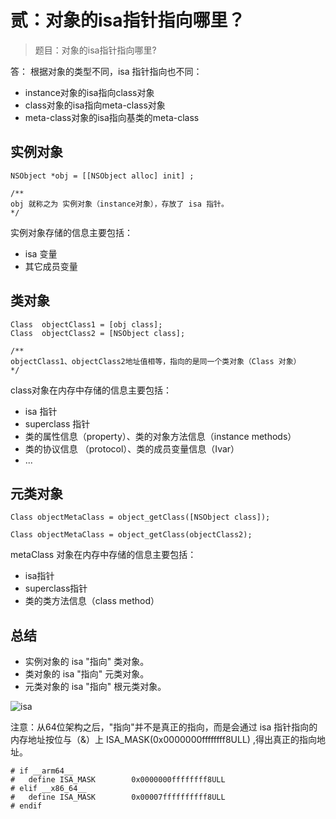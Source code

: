 # 贰：对象的isa指针指向哪里？

> 题目：对象的isa指针指向哪里?

答： 根据对象的类型不同，isa 指针指向也不同：

- instance对象的isa指向class对象- class对象的isa指向meta-class对象- meta-class对象的isa指向基类的meta-class


## 实例对象

```
NSObject *obj = [[NSObject alloc] init] ;

/**
obj 就称之为 实例对象（instance对象），存放了 isa 指针。
*/
```
实例对象存储的信息主要包括：

- isa 变量
- 其它成员变量

## 类对象

```
Class  objectClass1 = [obj class];
Class  objectClass2 = [NSObject class];

/**
objectClass1、objectClass2地址值相等，指向的是同一个类对象（Class 对象）
*/
```

class对象在内存中存储的信息主要包括：

- isa 指针
- superclass 指针
- 类的属性信息（property）、类的对象方法信息（instance methods）
- 类的协议信息 （protocol）、类的成员变量信息（Ivar）
- ...


## 元类对象


```
Class objectMetaClass = object_getClass([NSObject class]);

Class objectMetaClass = object_getClass(objectClass2);

```
metaClass 对象在内存中存储的信息主要包括：

- isa指针- superclass指针- 类的类方法信息（class method）


## 总结

- 实例对象的 isa "指向" 类对象。
- 类对象的 isa "指向" 元类对象。
- 元类对象的 isa "指向" 根元类对象。

![isa](https://github.com/PhoenixiOSer/iOSLearningManual/blob/master/Assets/%E7%94%B1%E9%9D%A2%E8%AF%95%E9%A2%98%E6%9D%A5%E4%BA%86%E8%A7%A3iOS%E5%BA%95%E5%B1%82%E5%8E%9F%E7%90%86/isa%20%E6%8C%87%E9%92%88.png?raw=true)


注意：从64位架构之后，"指向"并不是真正的指向，而是会通过 isa 指针指向的内存地址按位与（&）上 ISA_MASK(0x0000000ffffffff8ULL) ,得出真正的指向地址。

```
# if __arm64__
#   define ISA_MASK        0x0000000ffffffff8ULL
# elif __x86_64__
#   define ISA_MASK        0x00007ffffffffff8ULL
# endif
```